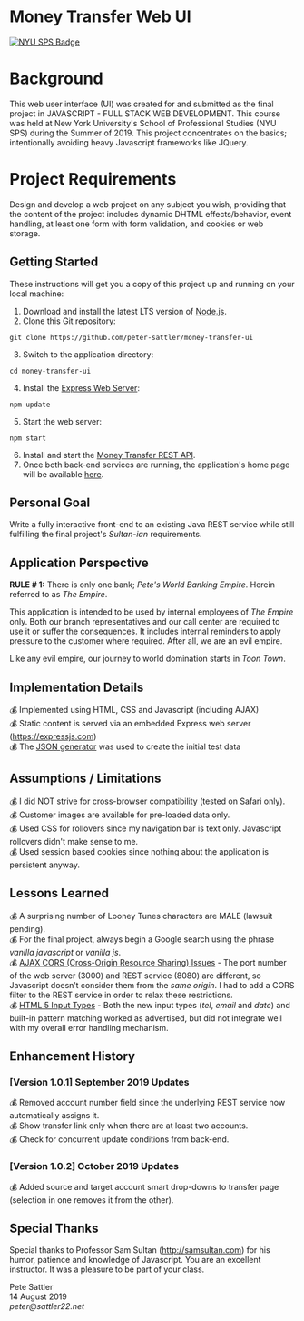 # Money Transfer Web UI
[![NYU SPS Badge](http://basno.com/5mt19i5p.png)](http://basno.com/5mt19i5p)

# Background

This web user interface (UI) was created for and submitted as the final project in JAVASCRIPT - FULL STACK WEB DEVELOPMENT. This course was held at New York University's School of Professional Studies (NYU SPS) during the Summer of 2019. This project concentrates on the basics; intentionally avoiding heavy Javascript frameworks like JQuery.

# Project Requirements

Design and develop a web project on any subject you wish, providing that the content of the project includes dynamic DHTML effects/behavior, event handling, at least one form with form validation, and cookies or web storage. 

## Getting Started

These instructions will get you a copy of this project up and running on your local machine: 

1. Download and install the latest LTS version of [Node.js](https://nodejs.org/en/).
2. Clone this Git repository:
```text
git clone https://github.com/peter-sattler/money-transfer-ui
```
3. Switch to the application directory:
```text
cd money-transfer-ui
```
4. Install the [Express Web Server](https://expressjs.com): 
```text
npm update
```
5. Start the web server: 
```text
npm start
```
6. Install and start the [Money Transfer REST API](https://github.com/peter-sattler/money-transfer-api/blob/main/README.md#getting-started).
7. Once both back-end services are running, the application's home page will be available [here](http://localhost:3000).

## Personal Goal 

Write a fully interactive front-end to an existing Java REST service while still fulfilling the final project's _Sultan-ian_ requirements.

## Application Perspective

**RULE # 1:** There is only one bank; _Pete's World Banking Empire_. Herein referred to as _The Empire_.

This application is intended to be used by internal employees of *The Empire* only. Both our branch representatives and our call center are required to use it or suffer the consequences. It includes internal reminders to apply pressure to the customer where required. After all, we are an evil empire.

Like any evil empire, our journey to world domination starts in _Toon Town_.

## Implementation Details

:moneybag: Implemented using HTML, CSS and Javascript (including AJAX)  
:moneybag: Static content is served via an embedded Express web server (https://expressjs.com)  
:moneybag: The [JSON generator](https://next.json-generator.com) was used to create the initial test data  

## Assumptions / Limitations 

:moneybag: I did NOT strive for cross-browser compatibility (tested on Safari only).  
:moneybag: Customer images are available for pre-loaded data only.  
:moneybag: Used CSS for rollovers since my navigation bar is text only. Javascript rollovers didn't make sense to me.  
:moneybag: Used session based cookies since nothing about the application is persistent anyway.  
    
## Lessons Learned

:moneybag: A surprising number of Looney Tunes characters are MALE (lawsuit pending).    
:moneybag: For the final project, always begin a Google search using the phrase _vanilla javascript_ or _vanilla js_.  
:moneybag: <ins>AJAX CORS (Cross-Origin Resource Sharing) Issues</ins> - The port number of the web server (3000) and REST service (8080) are different, so Javascript doesn’t consider them from the _same origin_. I had to add a CORS filter to the REST service in order to relax these restrictions.  
:moneybag: <ins>HTML 5 Input Types</ins> - Both the new input types (*tel*, *email* and *date*) and built-in pattern matching worked as advertised, but did not integrate well with my overall error handling mechanism.  

## Enhancement History

### [Version 1.0.1] September 2019 Updates
:moneybag: Removed account number field since the underlying REST service now automatically assigns it.  
:moneybag: Show transfer link only when there are at least two accounts.  
:moneybag: Check for concurrent update conditions from back-end.  

### [Version 1.0.2] October 2019 Updates
:moneybag: Added source and target account smart drop-downs to transfer page (selection in one removes it from the other).  

## Special Thanks

Special thanks to Professor Sam Sultan (http://samsultan.com) for his humor, patience and knowledge of Javascript. You are an excellent instructor. It was a pleasure to be part of your class.

Pete Sattler  
14 August 2019  
_peter@sattler22.net_  
